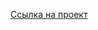 [Ссылка на проект](https://github.com/Yawnmain/homework_i/blob/main/Publishing%20and%20design%20business/Визуальная%20айдентика/Динамическая%20айдентика/dinam.pdf)
